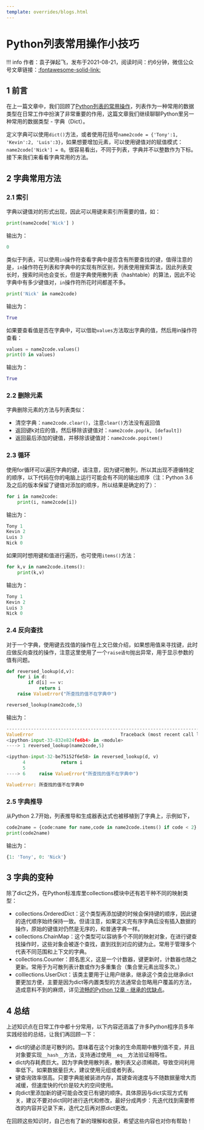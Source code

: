 ```yaml
---
template: overrides/blogs.html
---
```


# Python列表常用操作小技巧

!!! info
    作者：袁子弹起飞，发布于2021-08-21，阅读时间：约6分钟，微信公众号文章链接：[:fontawesome-solid-link:](https://mp.weixin.qq.com/s?__biz=MzI4Mjk3NzgxOQ==&mid=2247484437&idx=1&sn=6d58dbd242157e216cb0e573678686d9&chksm=eb90f761dce77e7711ad25f26be3ff212d80db386a74d5902af1247e027e1108c84ec8d0fb7c&token=891223383&lang=zh_CN#rd)

## 1 前言

在上一篇文章中，我们回顾了[Python列表的常用操作](https://mp.weixin.qq.com/s?__biz=MzI4Mjk3NzgxOQ==&mid=2247484437&idx=1&sn=6d58dbd242157e216cb0e573678686d9&chksm=eb90f761dce77e7711ad25f26be3ff212d80db386a74d5902af1247e027e1108c84ec8d0fb7c&token=379425388&lang=zh_CN#rd)，列表作为一种常用的数据类型在日常工作中扮演了非常重要的作用，这篇文章我们继续聊聊Python里另一种常用的数据类型 - 字典（Dict）。

定义字典可以使用`dict()`方法，或者使用花括号`name2code = {'Tony':1, 'Kevin':2, 'Luis':3}`，如果想要增加元素，可以使用键值对的赋值模式：`name2code['Nick'] = 0`。很容易看出，不同于列表，字典并不以整数作为下标。接下来我们来看看字典常用的方法。

## 2 字典常用方法

### 2.1 索引

字典以键值对的形式出现，因此可以用键来索引所需要的值，如：

```python
print(name2code['Nick'] )
```

输出为：

```python
0
```

类似于列表，可以使用`in`操作符查看字典中是否含有所要查找的键，值得注意的是，`in`操作符在列表和字典中的实现有所区别，列表使用搜索算法，因此列表变长时，搜索时间也会变长，但是字典使用散列表（hashtable）的算法，因此不论字典中有多少键值对，`in`操作符所花时间都差不多。

```python
print('Nick' in name2code)
```

输出为：

```python
True
```

如果要查看值是否在字典中，可以借助`values`方法取出字典的值，然后用in操作符查看：

```python
values = name2code.values()
print(0 in values)
```

输出为：

```python
True
```

### 2.2 删除元素

字典删除元素的方法与列表类似：

- 清空字典：`name2code.clear()`，注意`clear()`方法没有返回值
- 返回键k对应的值，然后移除该键值对：`name2code.pop(k, [default])`
- 返回最后添加的键值，并移除该键值对：`name2code.popitem()`

### 2.3 循环

使用for循环可以遍历字典的键，请注意，因为键可散列，所以其出现不遵循特定的顺序，以下代码在你的电脑上运行可能会有不同的输出顺序（注：Python 3.6及之后的版本保留了键值对添加的顺序，所以结果是确定的了）：

```python
for i in name2code:
    print(i, name2code[i])
```

输出为：

```python
Tony 1
Kevin 2
Luis 3
Nick 0
```

如果同时想用键和值进行遍历，也可使用`items()`方法：

```python
for k,v in name2code.items():
    print(k,v)
```

输出为：

```python
Tony 1
Kevin 2
Luis 3
Nick 0
```

### 2.4 反向查找

对于一个字典，使用键去找值的操作在上文已做介绍，如果想用值来寻找键，此时应做反向查找的操作，注意这里使用了一个`raise语句`抛出异常，用于显示参数的值有问题。

```python
def reversed_lookup(d,v):
    for i in d:
        if d[i] == v:
            return i
    raise ValueError("所查找的值不在字典中")

reversed_lookup(name2code,5)
```

输出为：

```python
---------------------------------------------------------------------------
ValueError                                Traceback (most recent call last)
<ipython-input-33-832e824fe6b4> in <module>
----> 1 reversed_lookup(name2code,5)

<ipython-input-32-be75152f6e58> in reversed_lookup(d, v)
      4             return i
      5 
----> 6     raise ValueError("所查找的值不在字典中")

ValueError: 所查找的值不在字典中
```

### 2.5 字典推导

从Python 2.7开始，列表推导和生成器表达式也被移植到了字典上，示例如下，

```python
code2name = {code:name for name,code in name2code.items() if code < 2}
print(code2name)
```

输出为：

```python
{1: 'Tony', 0: 'Nick'}
```

## 3 字典的变种

除了dict之外，在Python标准库里collections模块中还有若干种不同的映射类型：

- collections.OrderedDict：这个类型再添加键的时候会保持键的顺序，因此键的迭代顺序始终保持一致。但请注意，如果定义完有序字典后没有插入数据的操作，原始的键值对仍然是无序的，和普通字典一样。
- collections.ChainMap：这个类型可以容纳多个不同的映射对象，在进行键查找操作时，这些对象会被逐个查找，直到找到对应的键为止。常用于管理多个代表不同范围和上下文的字典。
- collections.Counter：顾名思义，这是一个计数器，键更新时，计数器也随之更新。常用于为可散列表计数或作为多重集合（集合里元素出现多次。）
- colllections.UserDict：该类主要用于让用户继承，继承这个类会比继承dict要更加方便，主要是因为dict等内置类型的方法通常会忽略用户覆盖的方法，造成意料不到的麻烦，详见[流畅的Python 12章 - 继承的优缺点](https://book.douban.com/subject/27028517/)。

## 4 总结

上述知识点在日常工作中都十分常用，以下内容还涵盖了许多Python程序员多年实践经验的总结，让我们再回顾一下：

- dict的键必须是可散列的。意味着在这个对象的生命周期中散列值不变，并且对象要实现`__hash__`方法，支持通过使用`__eq__`方法验证相等性。
- dict内存耗费巨大。因为字典使用散列表，散列表又必须稀疏，导致空间利用率低下。如果数据量巨大，建议使用元组或者列表。
- 键查询效率很高。只要字典能被装进内存，其键查询速度与不随数据量增大而减缓，但速度快的代价是较大的空间使用。
- 向dict里添加新的键可能会改变已有键的顺序。具体原因与dict实现方式有关，建议不要对dict同时进行迭代和修改，最好分成两步：先迭代找到需要修改的内容并记录下来，迭代之后再对原dict更改。

在回顾这些知识时，自己也有了新的理解和收获，希望这些内容也对你有帮助！
